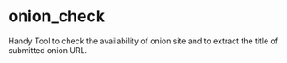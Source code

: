 # onion_check
Handy Tool to check the availability of onion site and to extract the title of submitted onion URL.
